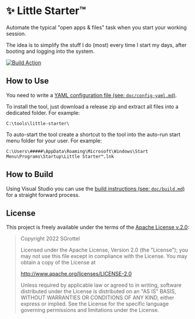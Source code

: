 # ✨ Little Starter™
Automate the typical "open apps &amp; files" task when you start your working session.

The idea is to simplify the stuff I do (most) every time I start my days, after booting and logging into the system.

<!--- START STRIP -->
[![Build Action](https://github.com/sgrottel/little-starter/actions/workflows/dotnet-desktop.yaml/badge.svg)](https://github.com/sgrottel/little-starter/actions/workflows/dotnet-desktop.yaml)

<!--- END STRIP -->
## How to Use
You need to write a [YAML configuration file (see: `doc/config-yaml.md`)](./doc/config-yaml.md).

To install the tool, just download a release zip and extract all files into a dedicated folder.
For example:
```
C:\tools\little-starter\
```

To auto-start the tool create a shortcut to the tool into the auto-run start menu folder for your user.
For example:
```
C:\Users\#####\AppData\Roaming\Microsoft\Windows\Start Menu\Programs\Startup\Little Starter™.lnk
```

<!--- START STRIP -->
## How to Build
Using Visual Studio you can use the [build instructions (see: `doc/build.md`)](./doc/build.md) for a straight forward process.

<!--- END STRIP -->
## License
This project is freely available under the terms of the [Apache License v.2.0](LICENSE):

> Copyright 2022 SGrottel
>
> Licensed under the Apache License, Version 2.0 (the "License");
> you may not use this file except in compliance with the License.
> You may obtain a copy of the License at
>
> http://www.apache.org/licenses/LICENSE-2.0
>
> Unless required by applicable law or agreed to in writing, software
> distributed under the License is distributed on an "AS IS" BASIS,
> WITHOUT WARRANTIES OR CONDITIONS OF ANY KIND, either express or implied.
> See the License for the specific language governing permissions and
> limitations under the License.
